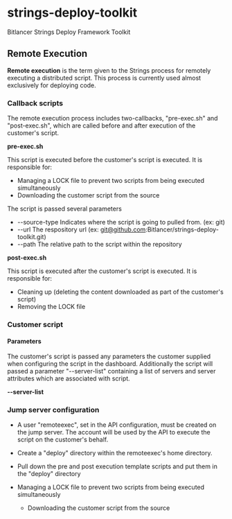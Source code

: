 strings-deploy-toolkit
======================

Bitlancer Strings Deploy Framework Toolkit

## Remote Execution

**Remote execution** is the term given to the Strings process for remotely executing a distributed script. This process is currently used almost exclusively for deploying code.

### Callback scripts

The remote execution process includes two-callbacks, "pre-exec.sh" and "post-exec.sh", which are called before and after execution of the customer's script.

**pre-exec.sh**

This script is executed before the customer's script is executed. It is responsible for:
* Managing a LOCK file to prevent two scripts from being executed simultaneously
* Downloading the customer script from the source

The script is passed several parameters
* --source-type Indicates where the script is going to pulled from. (ex: git)
* --url The respository url (ex: git@github.com:Bitlancer/strings-deploy-toolkit.git)
* --path The relative path to the script within the repository

**post-exec.sh**

This script is executed after the customer's script is executed. It is responsible for:
* Cleaning up (deleting the content downloaded as part of the customer's script)
* Removing the LOCK file

### Customer script

#### Parameters

The customer's script is passed any parameters the customer supplied when configuring the script in the dashboard. Additionally
the script will passed a parameter "--server-list" containing a list of servers and server attributes which are associated with
script.

**--server-list**



### Jump server configuration

* A user "remoteexec", set in the API configuration, must be created on the jump server. The account will be used by the API to execute the script on the customer's behalf.
* Create a "deploy" directory within the remoteexec's home directory.
* Pull down the pre and post execution template scripts and put them in the "deploy" directory



* Managing a LOCK file to prevent two scripts from being executed simultaneously
  * Downloading the customer script from the source
